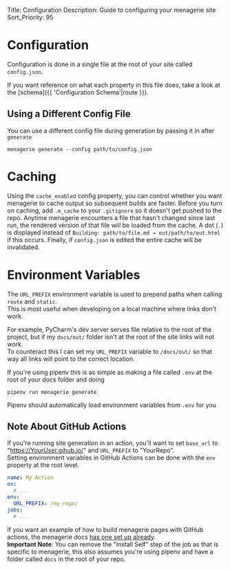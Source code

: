 Title: Configuration
Description: Guide to configuring your menagerie site
Sort_Priority: 95

# Configuration

Configuration is done in a single file at the root of your site called `config.json`.  

If you want reference on what each property in this file does, take a look at the [schema]({{ 'Configuration Schema'|route }}).  

## Using a Different Config File

You can use a different config file during generation by passing it in after `generate`
```shell
menagerie generate --config path/to/config.json
```

# Caching

Using the `cache_enabled` config property, you can control whether you want menagerie to cache output so subsequent builds are faster.
Before you turn on caching, add `.m_cache` to your `.gitignore` so it doesn't get pushed to the repo. Anytime menagerie encounters a file that hasn't changed since last run, the rendered version of that file will be loaded from the cache.
A dot (`.`) is displayed instead of `Building: path/to/file.md ➔ out/path/to/out.html` if this occurs. Finally, if `config.json` is edited the entire cache will be invalidated.

# Environment Variables

The `URL_PREFIX` environment variable is used to prepend paths when calling `route` and `static`.  
This is most useful when developing on a local machine where links don't work.

For example, PyCharm's dev server serves file relative to the root of the project, but if my `docs/out/` folder isn't at the root of the site links will not work.  
To counteract this I can set my `URL_PREFIX` variable to `/docs/out/` so that way all links will point to the correct location.  

If you're using pipenv this is as simple as making a file called `.env` at the root of your docs folder and doing
```shell
pipenv run menagerie generate
```
Pipenv should automatically load environment variables from `.env` for you

## Note About GitHub Actions

If you're running site generation in an action, you'll want to set `base_url` to "https://YourUser.gihub.io/" and `URL_PREFIX` to "YourRepo".  
Setting environment variables in GitHub Actions can be done with the `env` property at the root level.

```yaml
name: My Action
on:
  # ...
env:
  URL_PREFIX: /my-repo/
jobs:
  # ...
```

If you want an example of how to build menagerie pages with GitHub actions, the menagerie docs [has one set up already](https://github.com/Bwc9876/menagerie/blob/master/.github/workflows/build-docs.yml).  
**Important Note**: You can remove the "Install Self" step of the job as that is specific to menagerie, this also assumes you're using pipenv and have a folder called `docs` in the root of your repo.